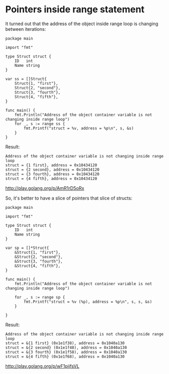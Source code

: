 # Pointers inside range statement

It turned out that the address of the object inside range loop is changing between iterations:

    package main
    
    import "fmt"
    
    type Struct struct {
    	ID   int
    	Name string
    }
    
    var ss = []Struct{
    	Struct{1, "first"},
    	Struct{2, "second"},
    	Struct{3, "fourth"},
    	Struct{4, "fifth"},
    }
    
    func main() {
    	fmt.Println("Address of the object container variable is not changing inside range loop")
        for _, s := range ss {
    		fmt.Printf("struct = %v, address = %p\n", s, &s)
    	}
    }

Result:

    Address of the object container variable is not changing inside range loop
    struct = {1 first}, address = 0x10434120
    struct = {2 second}, address = 0x10434120
    struct = {3 fourth}, address = 0x10434120
    struct = {4 fifth}, address = 0x10434120


http://play.golang.org/p/AmR1rD5oRx


So, it's better to have a slice of pointers that slice of structs:


    package main
    
    import "fmt"
    
    type Struct struct {
    	ID   int
    	Name string
    }
    
    var sp = []*Struct{
    	&Struct{1, "first"},
    	&Struct{2, "second"},
    	&Struct{3, "fourth"},
    	&Struct{4, "fifth"},
    }
    
    func main() {
    	fmt.Println("Address of the object container variable is not changing inside range loop")
    
    	for _, s := range sp {
    		fmt.Printf("struct = %v (%p), address = %p\n", s, s, &s)
    	}
    
    }

Result:

    Address of the object container variable is not changing inside range loop
    struct = &{1 first} (0x1e1f38), address = 0x1040a130
    struct = &{2 second} (0x1e1f48), address = 0x1040a130
    struct = &{3 fourth} (0x1e1f58), address = 0x1040a130
    struct = &{4 fifth} (0x1e1f68), address = 0x1040a130


http://play.golang.org/p/wF1pijfsVL
